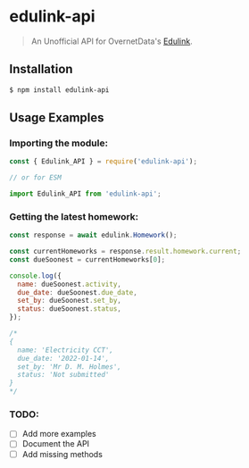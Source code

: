 # edulink-api

> An Unofficial API for OvernetData's [Edulink](https://www.edulinkone.com/).

## Installation

```bash
$ npm install edulink-api
```

## Usage Examples

### Importing the module:

```javascript
const { Edulink_API } = require('edulink-api');

// or for ESM

import Edulink_API from 'edulink-api';
```

### Getting the latest homework:

```javascript
const response = await edulink.Homework();

const currentHomeworks = response.result.homework.current;
const dueSoonest = currentHomeworks[0];

console.log({
  name: dueSoonest.activity,
  due_date: dueSoonest.due_date,
  set_by: dueSoonest.set_by,
  status: dueSoonest.status,
});

/*
{
  name: 'Electricity CCT',
  due_date: '2022-01-14',
  set_by: 'Mr D. M. Holmes',
  status: 'Not submitted'
}
*/
```

### TODO:

- [ ] Add more examples
- [ ] Document the API
- [ ] Add missing methods
